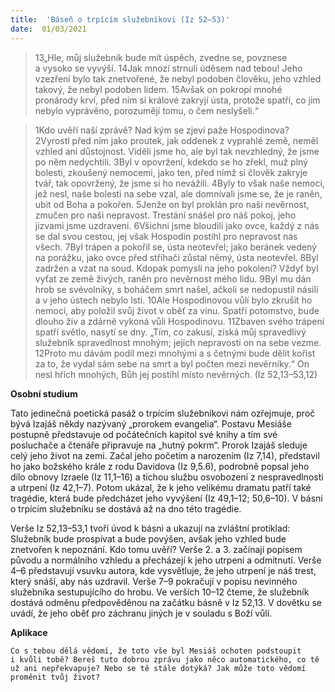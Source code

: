 ```yaml
---
title:  'Báseň o trpícím služebníkovi (Iz 52–53)'
date:  01/03/2021
---
```


> <p></p>
> 13„Hle, můj služebník bude mít úspěch, zvedne se, povznese a vysoko se vyvýší. 14Jak mnozí strnuli úděsem nad tebou! Jeho vzezření bylo tak znetvořené, že nebyl podoben člověku, jeho vzhled takový, že nebyl podoben lidem. 15Avšak on pokropí mnohé pronárody krví, před ním si králové zakryjí ústa, protože spatří, co jim nebylo vyprávěno, porozumějí tomu, o čem neslyšeli.“

> <p></p>
> 1Kdo uvěří naší zprávě? Nad kým se zjeví paže Hospodinova? 2Vyrostl před ním jako proutek, jak oddenek z vyprahlé země, neměl vzhled ani důstojnost. Viděli jsme ho, ale byl tak nevzhledný, že jsme po něm nedychtili. 3Byl v opovržení, kdekdo se ho zřekl, muž plný bolesti, zkoušený nemocemi, jako ten, před nímž si člověk zakryje tvář, tak opovržený, že jsme si ho nevážili. 4Byly to však naše nemoci, jež nesl, naše bolesti na sebe vzal, ale domnívali jsme se, že je raněn, ubit od Boha a pokořen. 5Jenže on byl proklán pro naši nevěrnost, zmučen pro naši nepravost. Trestání snášel pro náš pokoj, jeho jizvami jsme uzdraveni. 6Všichni jsme bloudili jako ovce, každý z nás se dal svou cestou, jej však Hospodin postihl pro nepravost nás všech. 7Byl trápen a pokořil se, ústa neotevřel; jako beránek vedený na porážku, jako ovce před střihači zůstal němý, ústa neotevřel. 8Byl zadržen a vzat na soud. Kdopak pomyslí na jeho pokolení? Vždyť byl vyťat ze země živých, raněn pro nevěrnost mého lidu. 9Byl mu dán hrob se svévolníky, s boháčem smrt našel, ačkoli se nedopustil násilí a v jeho ústech nebylo lsti. 10Ale Hospodinovou vůlí bylo zkrušit ho nemocí, aby položil svůj život v oběť za vinu. Spatří potomstvo, bude dlouho živ a zdárně vykoná vůli Hospodinovu. 11Zbaven svého trápení spatří světlo, nasytí se dny. „Tím, co zakusí, získá můj spravedlivý služebník spravedlnost mnohým; jejich nepravosti on na sebe vezme. 12Proto mu dávám podíl mezi mnohými a s četnými bude dělit kořist za to, že vydal sám sebe na smrt a byl počten mezi nevěrníky.“ On nesl hřích mnohých, Bůh jej postihl místo nevěrných. (Iz 52,13–53,12)

**Osobní studium**

Tato jedinečná poetická pasáž o trpícím služebníkovi nám ozřejmuje, proč bývá Izajáš někdy nazývaný „prorokem evangelia“. Postavu Mesiáše postupně představuje od počátečních kapitol své knihy a tím své posluchače a čtenáře připravuje na „hutný pokrm“. Prorok Izajáš sleduje celý jeho život na zemi. Začal jeho početím a narozením (Iz 7,14), představil ho jako božského krále z rodu Davidova (Iz 9,5.6), podrobně popsal jeho dílo obnovy Izraele (Iz 11,1–16) a tichou službu osvobození z nespravedlnosti a utrpení (Iz 42,1–7). Potom ukázal, že k jeho velikému dramatu patří také tragédie, která bude předcházet jeho vyvýšení (Iz 49,1–12; 50,6–10). V básni o trpícím služebníku se dostává až na dno této tragédie.

Verše Iz 52,13–53,1 tvoří úvod k básni a ukazují na zvláštní protiklad: Služebník bude prospívat a bude povýšen, avšak jeho vzhled bude znetvořen k nepoznání. Kdo tomu uvěří? Verše 2. a 3. začínají popisem původu a normálního vzhledu a přecházejí k jeho utrpení a odmítnutí. Verše 4–6 představují vsuvku autora, kde vysvětluje, že jeho utrpení je náš trest, který snáší, aby nás uzdravil. Verše 7–9 pokračují v popisu nevinného služebníka sestupujícího do hrobu. Ve verších 10–12 čteme, že služebník dostává odměnu předpověděnou na začátku básně v Iz 52,13. V dovětku se uvádí, že jeho oběť pro záchranu jiných je v souladu s Boží vůlí.

**Aplikace**

`Co s tebou dělá vědomí, že toto vše byl Mesiáš ochoten podstoupit i kvůli tobě? Bereš tuto dobrou zprávu jako něco automatického, co tě už ani nepřekvapuje? Nebo se tě stále dotýká? Jak může toto vědomí proměnit tvůj život?`